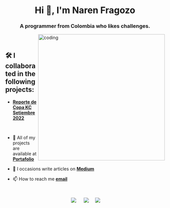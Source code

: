 
<h1 align="center">Hi 👋, I'm Naren Fragozo</h1>
<h3 align="center">A programmer from Colombia who likes challenges.</h3>
<img align="right" alt="coding" width="400" src="https://media4.giphy.com/media/kbRb4eyCNC0aMz5x68/giphy.gif?cid=ecf05e47p4qb9xz75tht9kxwocnjcvtfp180dkqr7xc5x6oh&rid=giphy.gif&ct=g">

###   


<br>

## 🛠 I collaborated in the following projects:
- [**Reporte de Copa KC Setiembre 2022**](https://deepnote.com/@luceldasilva/Reporte-de-Copa-KC-Setiembre-2022-e184ed31-97fe-4792-83e5-af0178a1e2d8/)

<br>


- 💼  All of my projects are available at [**Portafolio**](https://www.linkedin.com/in/narenfragozo7/)

- 📝 I occasions write articles on [**Medium**](https://medium.com/@jonznaren)

- 📫 How to reach me [**email**](https://mail.google.com/mail/u/2/#inbox?compose=GTvVlcSGLdXkDQLxBdHcXGrhQWqVXXnqTfjXHkqfTSWWtXwPbnHZPcjXTJJbvncFtxKJQGcTCKrpr)



<br>
<p align='center'>
&nbsp;&nbsp;&nbsp;&nbsp;
  <a href="https://www.linkedin.com/in/narenfragozo7/"><img src="https://img.shields.io/badge/linkedin-%230077B5.svg?&style=for-the-badge&logo=linkedin&logoColor=white" /></a>&nbsp;&nbsp;&nbsp;
  &nbsp;
  <a href="https://platzi.com/p/naren-7/"><img src="https://img.shields.io/badge/Platzi-98CA3F.svg?&style=for-the-badge&logo=platzi&logoColor=white" /></a>&nbsp;&nbsp;&nbsp;&nbsp;
  <a href="https://public.tableau.com/app/profile/naren.fragozo"><img src="https://img.shields.io/badge/Tableau%20Public-orange.svg?&style=for-the-badge&logo=tableau&logoColor=white" /></a>&nbsp;&nbsp;&nbsp;&nbsp;
</p>


